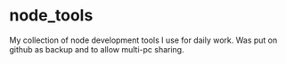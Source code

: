 # node_tools

My collection of node development tools I use for daily work. Was put on github as backup and to allow multi-pc sharing.
